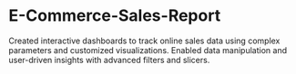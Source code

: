 # E-Commerce-Sales-Report
Created interactive dashboards to track online sales data using complex parameters and  customized visualizations. Enabled data manipulation and user-driven insights with  advanced filters and slicers.
